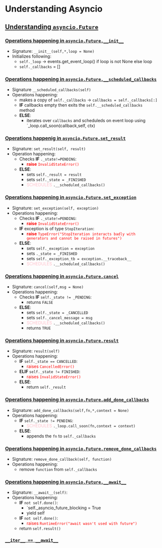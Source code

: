 # Understanding **Asyncio**

## <u>Understanding `asyncio.Future`</u>

### <u>Operations happening in `asyncio.Future.__init__`</u>
- Signature: `__init__(self,*,loop = None)`
- Initializes following:
    - `self._loop` -> events.get_event_loop() if loop is not None else loop
    -  `self._callbacks` = []

### <u>Operations happening in `asyncio.Future.__scheduled_callbacks`</u>
- Signature `__scheduled_callbacks(self)`
- Operations happening:
    - makes a copy of `self._callbacks` -> `callbacks = self._callbacks[:] `
    - **IF** callbacks empty then exits the `self.__scheduled_callbacks` method
    - **ELSE**:
        - iterates over `callbacks` and scheduleds on event loop using `_loop.call_soon(callback,self, ctx)

### <u>Operations happenig in `asyncio.Future.set_result`</u>
- Signature: `set_result(self, result)`
- Operation happening:
    - Checks **IF** `._state!=PENDING`:
        - <span style="color:red">**raise** `InvalidStateError()`</span>
    - **ELSE**:
        - sets `self._result = result`
        - sets `self._state = _FINISHED`
        - <span style="color:pink">SCHEDULES</span> `.__scheduled_callbacks()`

### <u>Operations happening in `asyncio.Future.set_exception`</u>
- Signature: `set_exception(self, exception)`
- Operations happening:
    - Checks **IF** `._state!=PENDING`:
        - <span style="color:red">**raise** `InvalidStateError()`</span>
    - **IF** exception is of type `StopIteration`:
        - <span style="color:red">**raise** `TypeError("StopIteration interacts badly with generators and cannot be raised in futures")`</span>
    - **ELSE**:
        - sets `self._exception = exception`
        - sets `._state = _FINISHED`
        - sets `self._exception_tb = exception.__traceback__`
        - <span style="color:pink">SCHEDULES</span> `.__scheduled_callbacks()`

### <u>Operations happening in `asyncio.Future.cancel`</u>
- Signature: `cancel(self,msg = None)`
- Operations happening:
    - Checks **IF** `self._state != _PENDING`:
        - returns `FALSE`
    - **ELSE**:
        - sets `self._state = _CANCELLED`
        - sets `self._cancel_message = msg`
        - <span style="color:pink">SCHEDULES</span> `.__scheduled_callbacks()`
        - returns `TRUE`

### <u>Operations happening in `asyncio.Future.result`</u>
- Signature: `result(self)`
- Operations happening:
    - **IF** `self._state == CANCELLED`:
        - <span style="color:red">raises `CancelledError()`</span>
    - **ELIF** `self._state != FINISHED`:
        - <span style="color:red">raises `InvalidStateError()`</span>
    - **ELSE**:
        - return `self._result`


### <u>Operations happening in `asyncio.Future.add_done_callbacks`</u>
- Signature: `add_done_callbacks(self,fn,*,context = None)`
- Operations happening:
    - **IF** `self._state != PENDING`:
        - <span style="color:pink">SCHEDULES</span> `._loop.call_soon(fn,context = context)`
    - **ELSE**:
        - appends the `fn` to `self._callbacks`


### <u>Operations happening in `asyncio.Future.remove_done_callbacks`</u>
- Signature: `remove_done_callback(self, function)`
- Operations happening:
    - remove `function` from `self._callbacks`

### <u>Operations happening in `asyncio.Future.__await__`</u>
- Signature: `__await__(self)`:
- Operations happening:
    - **IF** `not self.done()`:
        - `self._asyncio_future_blocking = True
        - yield self
    - **IF** `not self.done()`:
        - <font color="red">raises `RuntimeError("await wasn't used with future")`</font>
    - return `self.result()`

### <u>`__iter__ == __await__`</u>

